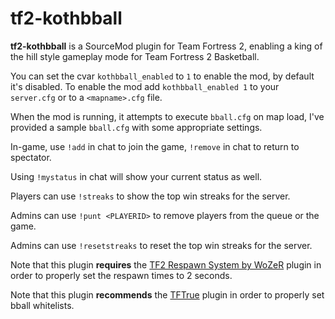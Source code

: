 tf2-kothbball
=============

**tf2-kothbball** is a SourceMod plugin for Team Fortress 2, enabling a king of the hill style gameplay mode for Team Fortress 2 Basketball.

You can set the cvar `kothbball_enabled` to `1` to enable the mod, by default it's disabled.
To enable the mod add `kothbball_enabled 1` to your `server.cfg` or to a `<mapname>.cfg` file.

When the mod is running, it attempts to execute `bball.cfg` on map load, I've provided a sample `bball.cfg` with some appropriate settings.

In-game, use `!add` in chat to join the game, `!remove` in chat to return to spectator. 

Using `!mystatus` in chat will show your current status as well.

Players can use `!streaks` to show the top win streaks for the server.

Admins can use `!punt <PLAYERID>` to remove players from the queue or the game.

Admins can use `!resetstreaks` to reset the top win streaks for the server.

Note that this plugin **requires** the [TF2 Respawn System by WoZeR](https://forums.alliedmods.net/showthread.php?p=611953) plugin in order to properly set the respawn times to 2 seconds.

Note that this plugin **recommends** the [TFTrue](http://tftrue.esport-tools.net/) plugin in order to properly set bball whitelists.
